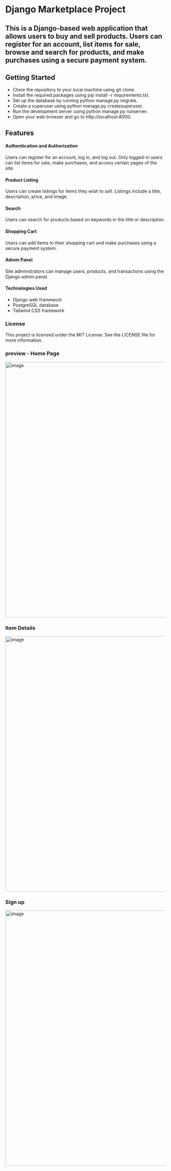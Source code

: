 # Django Marketplace Project
## This is a Django-based web application that allows users to buy and sell products. Users can register for an account, list items for sale, browse and search for products, and make purchases using a secure payment system.

## Getting Started
* Clone the repository to your local machine using git clone.
* Install the required packages using pip install -r requirements.txt.
* Set up the database by running python manage.py migrate.
* Create a superuser using python manage.py createsuperuser.
* Run the development server using python manage.py runserver.
* Open your web browser and go to http://localhost:8000.
## Features
#### Authentication and Authorization
Users can register for an account, log in, and log out. Only logged-in users can list items for sale, make purchases, and access certain pages of the site.

#### Product Listing
Users can create listings for items they wish to sell. Listings include a title, description, price, and image.

####  Search
Users can search for products based on keywords in the title or description.

#### Shopping Cart
Users can add items to their shopping cart and make purchases using a secure payment system.

#### Admin Panel
Site administrators can manage users, products, and transactions using the Django admin panel.

#### Technologies Used
* Django web framework
* PostgreSQL database
* Tailwind CSS framework


### License
This project is licensed under the MIT License. See the LICENSE file for more information.

### preview - Home Page

<img width="800" alt="image" src="https://user-images.githubusercontent.com/89039091/232609559-4f1a8b43-a2b6-4ff6-8b1f-d675d8f7932e.png">

### Item Details

<img width="800" alt="image" src="https://user-images.githubusercontent.com/89039091/232610084-cffe7505-3eb2-43c2-864f-bc9bbe46d9d1.png">

### Sign up 
<img width="800" alt="image" src="https://user-images.githubusercontent.com/89039091/232779880-79be167e-390a-4903-9f71-7e5336a047dd.png">


